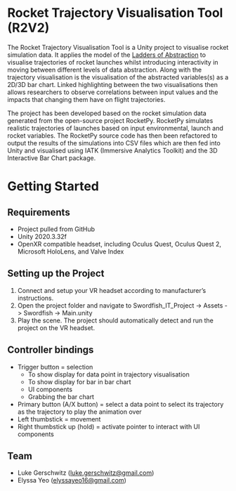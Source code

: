 # Rocket Trajectory Visualisation Tool (R2V2)
The Rocket Trajectory Visualisation Tool is a Unity project to visualise rocket simulation data. It applies the model of the [Ladders of Abstraction](http://worrydream.com/LadderOfAbstraction/) to visualise trajectories of rocket launches whilst introducing interactivity in moving between different levels of data abstraction. Along with the trajectory visualisation is the visualisation of the abstracted variables(s) as a 2D/3D bar chart. Linked highlighting between the two visualisations then allows researchers to observe correlations between input values and the impacts that changing them have on flight trajectories.

The project has been developed based on the rocket simulation data generated from the open-source project RocketPy. RocketPy simulates realistic trajectories of launches based on input environmental, launch and rocket variables. The RocketPy source code has then been refactored to output the results of the simulations into CSV files which are then fed into Unity and visualised using IATK (Immersive Analytics Toolkit) and the 3D Interactive Bar Chart package.

# Getting Started
## Requirements
 - Project pulled from GitHub 
 - Unity 2020.3.32f 
 - OpenXR compatible headset, including Oculus Quest, Oculus Quest 2, Microsoft HoloLens,   and Valve Index

## Setting up the Project
1.	Connect and setup your VR headset according to manufacturer’s instructions. 
2.	Open the project folder and navigate to Swordfish_IT_Project -> Assets -> Swordfish -> Main.unity
3.	Play the scene. The project should automatically detect and run the project on the VR headset. 

## Controller bindings
 - Trigger button = selection  
	 - To show display for data point in trajectory visualisation
	 - To show display for bar in bar chart
	 - UI components
	 - Grabbing the bar chart 
 - Primary button (A/X button) = select a data point to select its trajectory as the trajectory to play the animation over 
 - Left thumbstick = movement  
 - Right thumbstick up (hold) = activate pointer to interact with UI components

## Team
- Luke Gerschwitz (luke.gerschwitz@gmail.com)
- Elyssa Yeo (elyssayeo16@gmail.com)
